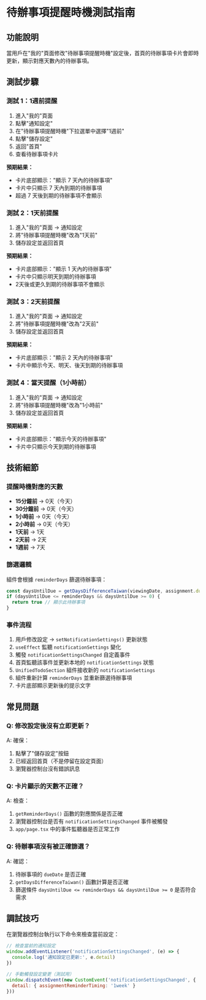 # 待辦事項提醒時機測試指南

## 功能說明
當用戶在"我的"頁面修改"待辦事項提醒時機"設定後，首頁的待辦事項卡片會即時更新，顯示對應天數內的待辦事項。

## 測試步驟

### 測試 1：1週前提醒
1. 進入"我的"頁面
2. 點擊"通知設定"
3. 在"待辦事項提醒時機"下拉選單中選擇"1週前"
4. 點擊"儲存設定"
5. 返回"首頁"
6. 查看待辦事項卡片

**預期結果：**
- 卡片底部顯示："顯示 7 天內的待辦事項"
- 卡片中只顯示 7 天內到期的待辦事項
- 超過 7 天後到期的待辦事項不會顯示

### 測試 2：1天前提醒
1. 進入"我的"頁面 → 通知設定
2. 將"待辦事項提醒時機"改為"1天前"
3. 儲存設定並返回首頁

**預期結果：**
- 卡片底部顯示："顯示 1 天內的待辦事項"
- 卡片中只顯示明天到期的待辦事項
- 2天後或更久到期的待辦事項不會顯示

### 測試 3：2天前提醒
1. 進入"我的"頁面 → 通知設定
2. 將"待辦事項提醒時機"改為"2天前"
3. 儲存設定並返回首頁

**預期結果：**
- 卡片底部顯示："顯示 2 天內的待辦事項"
- 卡片中顯示今天、明天、後天到期的待辦事項

### 測試 4：當天提醒（1小時前）
1. 進入"我的"頁面 → 通知設定
2. 將"待辦事項提醒時機"改為"1小時前"
3. 儲存設定並返回首頁

**預期結果：**
- 卡片底部顯示："顯示今天的待辦事項"
- 卡片中只顯示今天到期的待辦事項

## 技術細節

### 提醒時機對應的天數
- **15分鐘前** → 0天（今天）
- **30分鐘前** → 0天（今天）
- **1小時前** → 0天（今天）
- **2小時前** → 0天（今天）
- **1天前** → 1天
- **2天前** → 2天
- **1週前** → 7天

### 篩選邏輯
組件會根據 `reminderDays` 篩選待辦事項：
```typescript
const daysUntilDue = getDaysDifferenceTaiwan(viewingDate, assignment.dueDate)
if (daysUntilDue <= reminderDays && daysUntilDue >= 0) {
  return true // 顯示此待辦事項
}
```

### 事件流程
1. 用戶修改設定 → `setNotificationSettings()` 更新狀態
2. `useEffect` 監聽 `notificationSettings` 變化
3. 觸發 `notificationSettingsChanged` 自定義事件
4. 首頁監聽該事件並更新本地的 `notificationSettings` 狀態
5. `UnifiedTodoSection` 組件接收新的 `notificationSettings`
6. 組件重新計算 `reminderDays` 並重新篩選待辦事項
7. 卡片底部顯示更新後的提示文字

## 常見問題

### Q: 修改設定後沒有立即更新？
A: 確保：
1. 點擊了"儲存設定"按鈕
2. 已經返回首頁（不是停留在設定頁面）
3. 瀏覽器控制台沒有錯誤訊息

### Q: 卡片顯示的天數不正確？
A: 檢查：
1. `getReminderDays()` 函數的對應關係是否正確
2. 瀏覽器控制台是否有 `notificationSettingsChanged` 事件被觸發
3. `app/page.tsx` 中的事件監聽器是否正常工作

### Q: 待辦事項沒有被正確篩選？
A: 確認：
1. 待辦事項的 `dueDate` 是否正確
2. `getDaysDifferenceTaiwan()` 函數計算是否正確
3. 篩選條件 `daysUntilDue <= reminderDays && daysUntilDue >= 0` 是否符合需求

## 調試技巧

在瀏覽器控制台執行以下命令來檢查當前設定：

```javascript
// 檢查當前的通知設定
window.addEventListener('notificationSettingsChanged', (e) => {
  console.log('通知設定已更新:', e.detail)
})

// 手動觸發設定變更（測試用）
window.dispatchEvent(new CustomEvent('notificationSettingsChanged', {
  detail: { assignmentReminderTiming: '1week' }
}))
```
